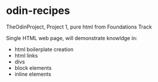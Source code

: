 # odin-recipes
TheOdinProject, Project 1, pure html from Foundations Track

Single HTML web page, will demonstrate knowldge in:
 - html boilerplate creation
 - html links
 - divs
 - block elements
 - inline elements
